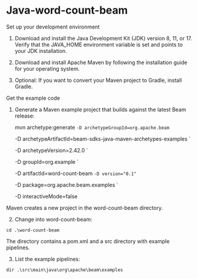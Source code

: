# Java-word-count-beam

Set up your development environment

1. Download and install the Java Development Kit (JDK) version 8, 11, or 17. Verify that the JAVA_HOME environment variable is set and points to your JDK installation.

2. Download and install Apache Maven by following the installation guide for your operating system.

3. Optional: If you want to convert your Maven project to Gradle, install Gradle.

Get the example code

1. Generate a Maven example project that builds against the latest Beam release:

     mvn archetype:generate 
     `
    -D archetypeGroupId=org.apache.beam `
  
    -D archetypeArtifactId=beam-sdks-java-maven-archetypes-examples `
  
    -D archetypeVersion=2.42.0 `
  
    -D groupId=org.example `
  
    -D artifactId=word-count-beam 
  `
    -D version="0.1" `
  
    -D package=org.apache.beam.examples `
  
    -D interactiveMode=false
  
  Maven creates a new project in the word-count-beam directory.
  
  2. Change into word-count-beam:
  
    cd .\word-count-beam
   
  The directory contains a pom.xml and a src directory with example pipelines.
  
  3. List the example pipelines:
  
    dir .\src\main\java\org\apache\beam\examples
   
